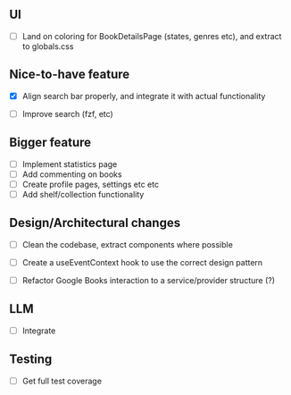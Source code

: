 ## UI
- [ ] Land on coloring for BookDetailsPage (states, genres etc), and extract to globals.css


## Nice-to-have feature
- [X] Align search bar properly, and integrate it with actual functionality
- [ ] Improve search (fzf, etc)


## Bigger feature
- [ ] Implement statistics page
- [ ] Add commenting on books
- [ ] Create profile pages, settings etc etc
- [ ] Add shelf/collection functionality

## Design/Architectural changes
- [ ] Clean the codebase, extract components where possible
- [ ] Create a useEventContext hook to use the correct design pattern
- [ ] Refactor Google Books interaction to a service/provider structure (?)


## LLM
- [ ] Integrate


## Testing
- [ ] Get full test coverage